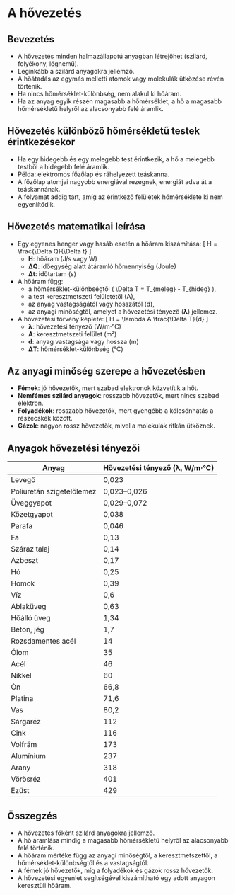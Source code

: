 # A hővezetés

## **Bevezetés**
- A hővezetés minden halmazállapotú anyagban létrejöhet (szilárd, folyékony, légnemű).
- Leginkább a szilárd anyagokra jellemző.
- A hőátadás az egymás melletti atomok vagy molekulák ütközése révén történik.
- Ha nincs hőmérséklet-különbség, nem alakul ki hőáram.
- Ha az anyag egyik részén magasabb a hőmérséklet, a hő a magasabb hőmérsékletű helyről az alacsonyabb felé áramlik.

## **Hővezetés különböző hőmérsékletű testek érintkezésekor**
- Ha egy hidegebb és egy melegebb test érintkezik, a hő a melegebb testből a hidegebb felé áramlik.
- Példa: elektromos főzőlap és ráhelyezett teáskanna.
- A főzőlap atomjai nagyobb energiával rezegnek, energiát adva át a teáskannának.
- A folyamat addig tart, amíg az érintkező felületek hőmérséklete ki nem egyenlítődik.

## **Hővezetés matematikai leírása**
- Egy egyenes henger vagy hasáb esetén a hőáram kiszámítása:
  \[ H = \frac{\Delta Q}{\Delta t} \]
  - **H**: hőáram (J/s vagy W)
  - **ΔQ**: időegység alatt átáramló hőmennyiség (Joule)
  - **Δt**: időtartam (s)
- A hőáram függ:
  - a hőmérséklet-különbségtől \( \Delta T = T_{meleg} - T_{hideg} \),
  - a test keresztmetszeti felületétől (A),
  - az anyag vastagságától vagy hosszától (d),
  - az anyagi minőségtől, amelyet a hővezetési tényező (**λ**) jellemez.
- A hővezetési törvény képlete:
  \[ H = \lambda A \frac{\Delta T}{d} \]
  - **λ**: hővezetési tényező (W/m·°C)
  - **A**: keresztmetszeti felület (m²)
  - **d**: anyag vastagsága vagy hossza (m)
  - **ΔT**: hőmérséklet-különbség (°C)

## **Az anyagi minőség szerepe a hővezetésben**
- **Fémek**: jó hővezetők, mert szabad elektronok közvetítik a hőt.
- **Nemfémes szilárd anyagok**: rosszabb hővezetők, mert nincs szabad elektron.
- **Folyadékok**: rosszabb hővezetők, mert gyengébb a kölcsönhatás a részecskék között.
- **Gázok**: nagyon rossz hővezetők, mivel a molekulák ritkán ütköznek.

## **Anyagok hővezetési tényezői**

| Anyag | Hővezetési tényező (λ, W/m·°C) |
|--------------------------|--------------------------|
| Levegő | 0,023 |
| Poliuretán szigetelőlemez | 0,023–0,026 |
| Üveggyapot | 0,029–0,072 |
| Kőzetgyapot | 0,038 |
| Parafa | 0,046 |
| Fa | 0,13 |
| Száraz talaj | 0,14 |
| Azbeszt | 0,17 |
| Hó | 0,25 |
| Homok | 0,39 |
| Víz | 0,6 |
| Ablaküveg | 0,63 |
| Hőálló üveg | 1,34 |
| Beton, jég | 1,7 |
| Rozsdamentes acél | 14 |
| Ólom | 35 |
| Acél | 46 |
| Nikkel | 60 |
| Ón | 66,8 |
| Platina | 71,6 |
| Vas | 80,2 |
| Sárgaréz | 112 |
| Cink | 116 |
| Volfrám | 173 |
| Alumínium | 237 |
| Arany | 318 |
| Vörösréz | 401 |
| Ezüst | 429 |

## **Összegzés**
- A hővezetés főként szilárd anyagokra jellemző.
- A hő áramlása mindig a magasabb hőmérsékletű helyről az alacsonyabb felé történik.
- A hőáram mértéke függ az anyagi minőségtől, a keresztmetszettől, a hőmérséklet-különbségtől és a vastagságtól.
- A fémek jó hővezetők, míg a folyadékok és gázok rossz hővezetők.
- A hővezetési egyenlet segítségével kiszámítható egy adott anyagon keresztüli hőáram.
